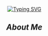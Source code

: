 <div align="center" dir="auto">
<a href="https://git.io/typing-svg">
  <img src="https://readme-typing-svg.demolab.com?font=Fira+Code&amp;weight=600&amp;size=25&amp;pause=1001&amp;color=33CBF7&amp;background=8D2DFF00&amp;random=false&amp;width=435&amp;lines=Hi+Welcome+to+my+github%E2%9C%A8" alt="Typing SVG" />
</a>
<h2 tabindex="-1" class="heading-element" dir="auto"><em>About Me</em></h2>
</div>





<!--
**HeroKiller9/HeroKiller9** is a ✨ _special_ ✨ repository because its `README.md` (this file) appears on your GitHub profile.

Here are some ideas to get you started:

- 🔭 I’m currently working on ...
- 🌱 I’m currently learning ...
- 👯 I’m looking to collaborate on ...
- 🤔 I’m looking for help with ...
- 💬 Ask me about ...
- 📫 How to reach me: ...
- 😄 Pronouns: ...
- ⚡ Fun fact: ...
-->

